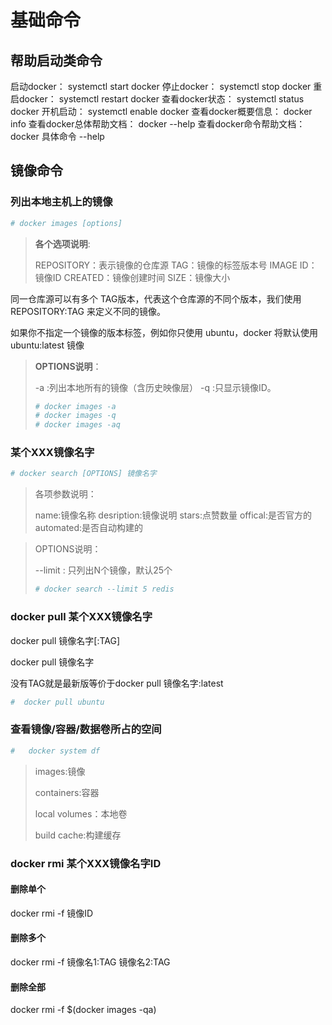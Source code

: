 # 基础命令

## 帮助启动类命令

启动docker： systemctl start docker
停止docker： systemctl stop docker
重启docker： systemctl restart docker
查看docker状态： systemctl status docker
开机启动： systemctl enable docker
查看docker概要信息： docker info
查看docker总体帮助文档： docker --help
查看docker命令帮助文档： docker 具体命令 --help

##  镜像命令

###  列出本地主机上的镜像

```sh
# docker images [options]
```



>**各个选项说明**:
>
>REPOSITORY：表示镜像的仓库源
>TAG：镜像的标签版本号
>IMAGE ID：镜像ID
>CREATED：镜像创建时间
>SIZE：镜像大小

 同一仓库源可以有多个 TAG版本，代表这个仓库源的不同个版本，我们使用 REPOSITORY:TAG 来定义不同的镜像。

如果你不指定一个镜像的版本标签，例如你只使用 ubuntu，docker 将默认使用 ubuntu:latest 镜像

>  **OPTIONS说明**：
>
>   -a :列出本地所有的镜像（含历史映像层）
>    -q :只显示镜像ID。
>
>```sh
># docker images -a
># docker images -q
># docker images -aq
>
>```
>
>

###  某个XXX镜像名字

```sh
# docker search [OPTIONS] 镜像名字
```

> 各项参数说明：
>
> name:镜像名称
> desription:镜像说明
> stars:点赞数量
> offical:是否官方的
> automated:是否自动构建的

>OPTIONS说明：
>
> --limit : 只列出N个镜像，默认25个
>
>```sh
># docker search --limit 5 redis
>```
>
>



###   docker pull 某个XXX镜像名字

 docker pull 镜像名字[:TAG]

docker pull 镜像名字

 没有TAG就是最新版等价于docker pull 镜像名字:latest

```sh
#  docker pull ubuntu
```

###  查看镜像/容器/数据卷所占的空间

```sh
#	docker system df
```

>images:镜像
>
>containers:容器
>
>local volumes：本地卷
>
>build cache:构建缓存 



### docker rmi 某个XXX镜像名字ID
####  删除单个
docker rmi -f 镜像ID
#### 删除多个
docker rmi -f 镜像名1:TAG 镜像名2:TAG
#### 删除全部
docker rmi -f $(docker images -qa)